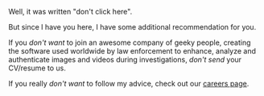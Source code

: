 Well, it was written "don't click here". 

But since I have you here, I have some additional recommendation for you.

If you *don't want* to join an awesome company of geeky people, creating the software used worldwide by law enforcement to enhance, analyze and authenticate images and videos during investigations, *don't send* your CV/resume to us.

If you really *don't want* to follow my advice, check out our [careers page](https://ampedsoftware.com/careers).
